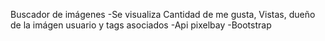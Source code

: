 Buscador de imágenes 
 -Se visualiza Cantidad de me gusta, Vistas, dueño de la imágen usuario y tags asociados
 -Api pixelbay
 -Bootstrap

